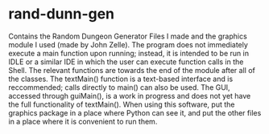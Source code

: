 # rand-dunn-gen
Contains the Random Dungeon Generator Files I made and the graphics module I used (made by John Zelle). The program does not immediately execute a main function upon running; instead, it is intended to be run in IDLE or a similar IDE in which the user can execute function calls in the Shell. The relevant functions are towards the end of the module after all of the classes. The textMain() function is a text-based interface and is reccommended; calls directly to main() can also be used. The GUI, accessed through guiMain(), is a work in progress and does not yet have the full functionality of textMain(). When using this software, put the graphics package in a place where Python can see it, and put the other files in a place where it is convenient to run them.
